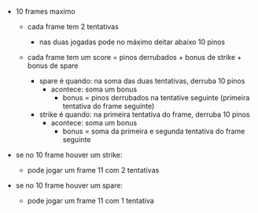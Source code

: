 - 10 frames maximo

	- cada frame tem 2 tentativas
		- nas duas jogadas pode no máximo deitar abaixo 10 pinos
		
	- cada frame tem um score = pinos derrubados + bonus de strike + bonus de spare
		- spare é quando: na soma das duas tentativas, derruba 10 pinos
			- acontece: soma um bonus
				- bonus = pinos derrubados na tentative seguinte (primeira tentativa do frame seguinte)
		- strike é quando: na primeira tentativa do frame, derruba 10 pinos
			- acontece: soma um bonus
				- bonus = soma da primeira e segunda tentativa do frame seguinte
				
- se no 10 frame houver um strike:
	- pode jogar um frame 11 com 2 tentativas
	
- se no 10 frame houver um spare:
	- pode jogar um frame 11 com 1 tentativa